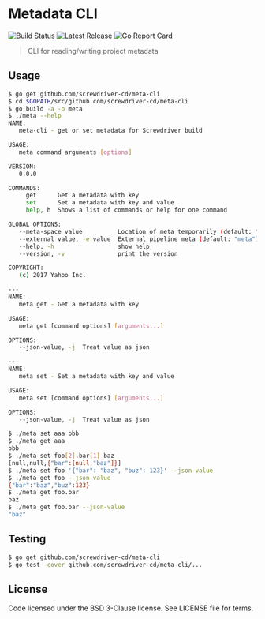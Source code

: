 # Metadata CLI
[![Build Status][build-image]][build-url]
[![Latest Release][version-image]][version-url]
[![Go Report Card][goreport-image]][goreport-url]

> CLI for reading/writing project metadata

## Usage

```bash
$ go get github.com/screwdriver-cd/meta-cli
$ cd $GOPATH/src/github.com/screwdriver-cd/meta-cli
$ go build -a -o meta
$ ./meta --help
NAME:
   meta-cli - get or set metadata for Screwdriver build

USAGE:
   meta command arguments [options]

VERSION:
   0.0.0

COMMANDS:
     get      Get a metadata with key
     set      Set a metadata with key and value
     help, h  Shows a list of commands or help for one command

GLOBAL OPTIONS:
   --meta-space value          Location of meta temporarily (default: "/sd/meta")
   --external value, -e value  External pipeline meta (default: "meta")
   --help, -h                  show help
   --version, -v               print the version

COPYRIGHT:
   (c) 2017 Yahoo Inc.

---
NAME:
   meta get - Get a metadata with key

USAGE:
   meta get [command options] [arguments...]

OPTIONS:
   --json-value, -j  Treat value as json

---
NAME:
   meta set - Set a metadata with key and value

USAGE:
   meta set [command options] [arguments...]

OPTIONS:
   --json-value, -j  Treat value as json

$ ./meta set aaa bbb
$ ./meta get aaa
bbb
$ ./meta set foo[2].bar[1] baz
[null,null,{"bar":[null,"baz"]}]
$ ./meta set foo '{"bar": "baz", "buz": 123}' --json-value
$ ./meta get foo --json-value
{"bar":"baz","buz":123}
$ ./meta get foo.bar
baz
$ ./meta get foo.bar --json-value
"baz"
```

## Testing

```bash
$ go get github.com/screwdriver-cd/meta-cli
$ go test -cover github.com/screwdriver-cd/meta-cli/...
```

## License

Code licensed under the BSD 3-Clause license. See LICENSE file for terms.

[version-image]: https://img.shields.io/github/tag/screwdriver-cd/meta-cli.svg
[version-url]: https://github.com/screwdriver-cd/meta-cli/releases
[build-image]: https://cd.screwdriver.cd/pipelines/67/badge
[build-url]: https://cd.screwdriver.cd/pipelines/67
[goreport-image]: https://goreportcard.com/badge/github.com/Screwdriver-cd/meta-cli
[goreport-url]: https://goreportcard.com/report/github.com/Screwdriver-cd/meta-cli
